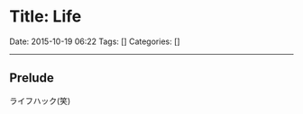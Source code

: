 # Title: Life

Date: 2015-10-19 06:22
Tags: []
Categories: []

<!-- toc -->

---

## Prelude

ライフハック(笑)


